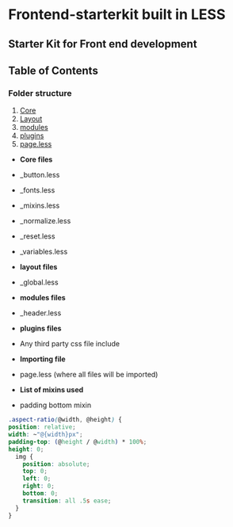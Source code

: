 # Frontend-starterkit built in LESS
## Starter Kit for Front end development

## Table of Contents
### Folder structure

  1. [Core](#core)
  2. [Layout](#layout)
  3. [modules](#modules)
  4. [plugins](#plugins)
  5. [page.less](#page.less)


- **Core files**

- _button.less
- _fonts.less
- _mixins.less
- _normalize.less
- _reset.less
- _variables.less

- **layout files**

- _global.less

- **modules files**

- _header.less

- **plugins files**

- Any third party css file include

- **Importing file**
- page.less (where all files will be imported)



- **List of mixins used**

 - padding bottom mixin

  ```css
 .aspect-ratio(@width, @height) {
  position: relative;
  width: ~"@{width}px";
  padding-top: (@height / @width) * 100%;     
  height: 0;
    img {
      position: absolute;
      top: 0;
      left: 0;
      right: 0;
      bottom: 0;
      transition: all .5s ease;                      
    }
}
  ```


